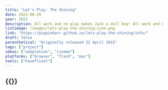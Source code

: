 ```yaml
---
title: "Let's Play: The Shining"
date: 2022-06-20
year: 2022
description: All work and no play makes Jack a dull boy! All work and no pllay makes Jack a dull boy! All work and no play makes Jaca dyll boy! All work and no play makes Jack a dullboy! All work and no plaay makes Jack a dull boy!
listimage: /images/lets-play-the-shining-icon.png
link: "https://pippinbarr.github.io/lets-play-the-shining/info/"
draft: false
parenthetical: "Originally released 22 April 2015"
tags: ["project"]
ideas: ["adaptation", "cinema"]
platforms: ["browser", "flash", "mac"]
tools: ["haxeflixel"]
---
```


## {{<param title >}}
